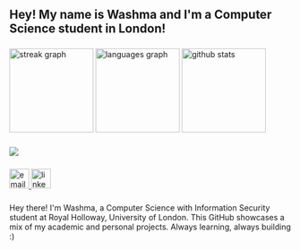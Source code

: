 <h2 align="left">Hey! My name is Washma and I'm a Computer Science student in London!</h2>

###

<div align="left">
  <img src="https://github-readme-streak-stats.herokuapp.com/?user=Wshmaalii&theme=dracula&hide_border=false" height="150" alt="streak graph" />
  <img src="https://github-readme-stats.vercel.app/api/top-langs?username=Wshmaalii&layout=compact&langs_count=6&theme=dracula&hide_border=false&v=2" height="150" alt="languages graph" />
  <img src="https://github-readme-stats.vercel.app/api?username=Wshmaalii&show_icons=true&theme=dracula&hide_border=false" height="150" alt="github stats" />
</div>

###

<p align="left">
  <img src="https://skillicons.dev/icons?i=python,java,js,html,css,git,github,gitlab,docker,sqlite,vscode,figma,jira,trello&perline=8" />
</p>

###

<div align="left">
  <a href="mailto:wmis045@live.rhul.ac.uk" target="_blank">
    <img src="https://img.shields.io/static/v1?message=Email&logo=gmail&label=&color=D14836&logoColor=white&labelColor=&style=for-the-badge" height="35" alt="email logo" />
  </a>
  <a href="https://www.linkedin.com/in/washmaali" target="_blank">
    <img src="https://img.shields.io/static/v1?message=LinkedIn&logo=linkedin&label=&color=0077B5&logoColor=white&labelColor=&style=for-the-badge" height="35" alt="linkedin logo" />
  </a>
</div>

###

<p align="left">Hey there! I'm Washma, a Computer Science with Information Security student at Royal Holloway, University of London. This GitHub showcases a mix of my academic and personal projects. Always learning, always building :)</p>
